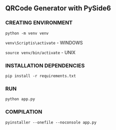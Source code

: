 ## QRCode Generator with PySide6

### CREATING ENVIRONMENT
`python -m venv venv`

`venv\Scriptis\activate` - WINDOWS

`source venv/bin/activate` - UNIX

### INSTALLATION DEPENDENCIES
`pip install -r requirements.txt`

### RUN
`python app.py`

### COMPILATION
`pyinstaller --onefile --noconsole app.py`
